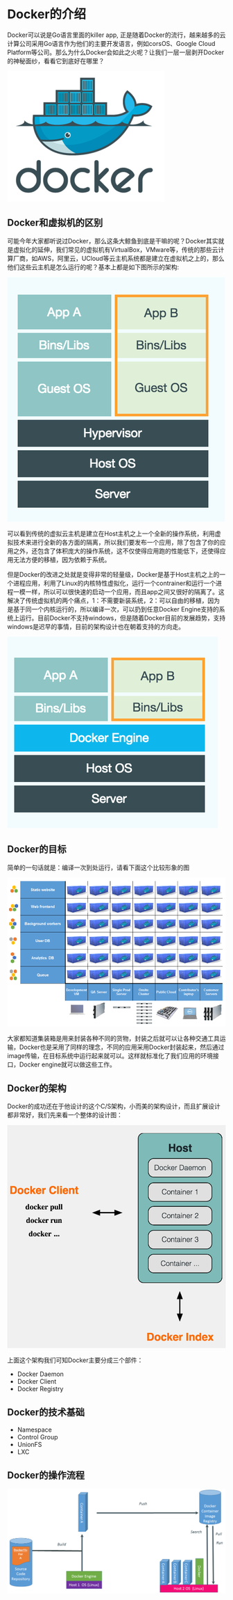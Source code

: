 # Docker的介绍
Docker可以说是Go语言里面的killer app, 正是随着Docker的流行，越来越多的云计算公司采用Go语言作为他们的主要开发语言，例如corsOS、Google Cloud Platform等公司。那么为什么Docker会如此之火呢？让我们一层一层剥开Docker的神秘面纱，看看它到底好在哪里？

![](images/docker_logo.png)

## Docker和虚拟机的区别

可能今年大家都听说过Docker，那么这条大鲸鱼到底是干嘛的呢？Docker其实就是虚拟化的延伸，我们常见的虚拟机有VirtualBox，VMware等，传统的那些云计算厂商，如AWS，阿里云，UCloud等云主机系统都是建立在虚拟机之上的，那么他们这些云主机是怎么运行的呢？基本上都是如下图所示的架构:

![](images/docker_vm_1.png)

可以看到传统的虚拟云主机是建立在Host主机之上一个全新的操作系统，利用虚拟技术来进行全新的各方面的隔离，所以我们要发布一个应用，除了包含了你的应用之外，还包含了体积庞大的操作系统，这不仅使得应用跑的性能低下，还使得应用无法方便的移植，因为依赖于系统。

但是Docker的改进之处就是变得非常的轻量级，Docker是基于Host主机之上的一个进程应用，利用了Linux的内核特性虚拟化，运行一个contrainer和运行一个进程一模一样，所以可以很快速的启动一个应用，而且app之间又很好的隔离了。这解决了传统虚拟机的两个痛点，1：不需要新装系统，2：可以自由的移植，因为是基于同一个内核运行的，所以编译一次，可以扔到任意Docker Engine支持的系统上运行。目前Docker不支持windows，但是随着Docker目前的发展趋势，支持windows是迟早的事情，目前的架构设计也在朝着支持的方向走。

![](images/docker_vm_2.png)

## Docker的目标
简单的一句话就是：编译一次到处运行，请看下面这个比较形象的图

![](images/docker_hell.png)

大家都知道集装箱是用来封装各种不同的货物，封装之后就可以让各种交通工具运输，Docker也是采用了同样的理念，不同的应用采用Docker封装起来，然后通过image传输，在目标系统中运行起来就可以。这样就标准化了我们应用的环境接口，Docker engine就可以做这些工作。

## Docker的架构
Docker的成功还在于他设计的这个C/S架构，小而美的架构设计，而且扩展设计都非常好，我们先来看一个整体的设计图：

![](images/docker_architecture.png)

上面这个架构我们可知Docker主要分成三个部件：

- Docker Daemon
- Docker Client
- Docker Registry

## Docker的技术基础

- Namespace
- Control Group
- UnionFS
- LXC

## Docker的操作流程

![](images/docker_flow.png)